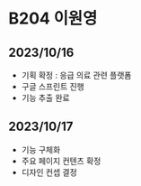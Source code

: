# B204 이원영

## 2023/10/16
- 기획 확정 : 응급 의료 관련 플랫폼
- 구글 스프린트 진행
- 기능 추출 완료

## 2023/10/17
- 기능 구체화
- 주요 페이지 컨텐츠 확정
- 디자인 컨셉 결정